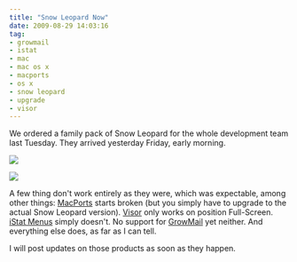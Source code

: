 ```yaml
---
title: "Snow Leopard Now"
date: 2009-08-29 14:03:16
tag:
- growmail
- istat
- mac
- mac os x
- macports
- os x
- snow leopard
- upgrade
- visor
---
```

We ordered a family pack of Snow Leopard for the whole development team last Tuesday. They arrived yesterday Friday, early morning.

![](http://damog.net/old/axiombox/2009/08/26160910-0d08f14663f91c3af9df59f5e30971cf.4a99891f-full.jpg)

![](http://damog.net/old/axiombox/2009/08/Screen-shot-2009-08-29-at-3.52.30-PM.png)

A few thing don't work entirely as they were, which was expectable, among other things: <a href="http://www.macports.org">MacPorts</a> starts broken (but you simply have to upgrade to the actual Snow Leopard version). <a href="http://docs.blacktree.com/visor/visor">Visor</a> only works on position Full-Screen. <a href="http://www.islayer.com/apps/istatmenus/">iStat Menus</a> simply doesn't. No support for <a href="http://growl.info/documentation/growlmail.php">GrowMail</a> yet neither. And everything else does, as far as I can tell.

I will post updates on those products as soon as they happen.
